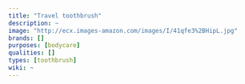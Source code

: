 ```yaml
---
title: "Travel toothbrush"
description: ~
image: "http://ecx.images-amazon.com/images/I/41qfe3%2BHipL.jpg"
brands: []
purposes: [bodycare]
qualities: []
types: [toothbrush]
wiki: ~
---
```

